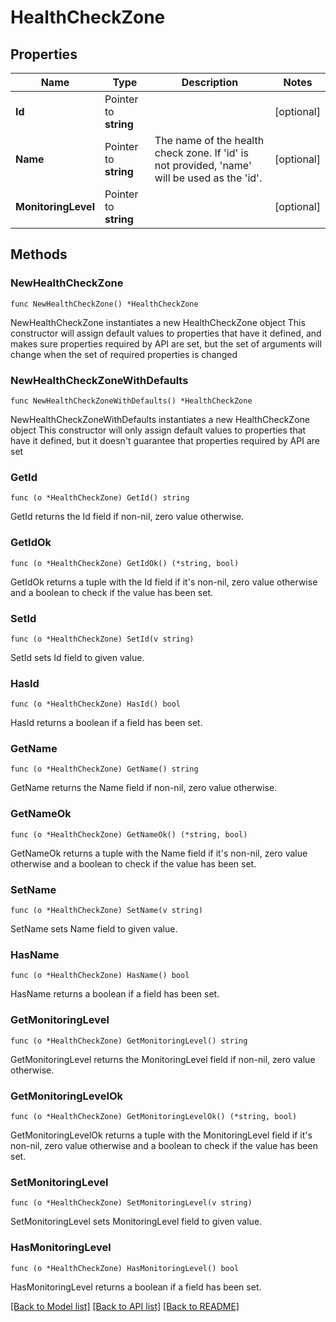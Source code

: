 # HealthCheckZone

## Properties

Name | Type | Description | Notes
------------ | ------------- | ------------- | -------------
**Id** | Pointer to **string** |  | [optional] 
**Name** | Pointer to **string** | The name of the health check zone. If &#39;id&#39; is not provided, &#39;name&#39; will be used as the &#39;id&#39;. | [optional] 
**MonitoringLevel** | Pointer to **string** |  | [optional] 

## Methods

### NewHealthCheckZone

`func NewHealthCheckZone() *HealthCheckZone`

NewHealthCheckZone instantiates a new HealthCheckZone object
This constructor will assign default values to properties that have it defined,
and makes sure properties required by API are set, but the set of arguments
will change when the set of required properties is changed

### NewHealthCheckZoneWithDefaults

`func NewHealthCheckZoneWithDefaults() *HealthCheckZone`

NewHealthCheckZoneWithDefaults instantiates a new HealthCheckZone object
This constructor will only assign default values to properties that have it defined,
but it doesn't guarantee that properties required by API are set

### GetId

`func (o *HealthCheckZone) GetId() string`

GetId returns the Id field if non-nil, zero value otherwise.

### GetIdOk

`func (o *HealthCheckZone) GetIdOk() (*string, bool)`

GetIdOk returns a tuple with the Id field if it's non-nil, zero value otherwise
and a boolean to check if the value has been set.

### SetId

`func (o *HealthCheckZone) SetId(v string)`

SetId sets Id field to given value.

### HasId

`func (o *HealthCheckZone) HasId() bool`

HasId returns a boolean if a field has been set.

### GetName

`func (o *HealthCheckZone) GetName() string`

GetName returns the Name field if non-nil, zero value otherwise.

### GetNameOk

`func (o *HealthCheckZone) GetNameOk() (*string, bool)`

GetNameOk returns a tuple with the Name field if it's non-nil, zero value otherwise
and a boolean to check if the value has been set.

### SetName

`func (o *HealthCheckZone) SetName(v string)`

SetName sets Name field to given value.

### HasName

`func (o *HealthCheckZone) HasName() bool`

HasName returns a boolean if a field has been set.

### GetMonitoringLevel

`func (o *HealthCheckZone) GetMonitoringLevel() string`

GetMonitoringLevel returns the MonitoringLevel field if non-nil, zero value otherwise.

### GetMonitoringLevelOk

`func (o *HealthCheckZone) GetMonitoringLevelOk() (*string, bool)`

GetMonitoringLevelOk returns a tuple with the MonitoringLevel field if it's non-nil, zero value otherwise
and a boolean to check if the value has been set.

### SetMonitoringLevel

`func (o *HealthCheckZone) SetMonitoringLevel(v string)`

SetMonitoringLevel sets MonitoringLevel field to given value.

### HasMonitoringLevel

`func (o *HealthCheckZone) HasMonitoringLevel() bool`

HasMonitoringLevel returns a boolean if a field has been set.


[[Back to Model list]](../README.md#documentation-for-models) [[Back to API list]](../README.md#documentation-for-api-endpoints) [[Back to README]](../README.md)


